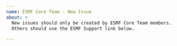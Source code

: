 ```yaml
---
name: ESMF Core Team - New Issue
about: >
  New issues should only be created by ESMF Core Team members.
  Others should use the ESMF Support link below.

---
```



